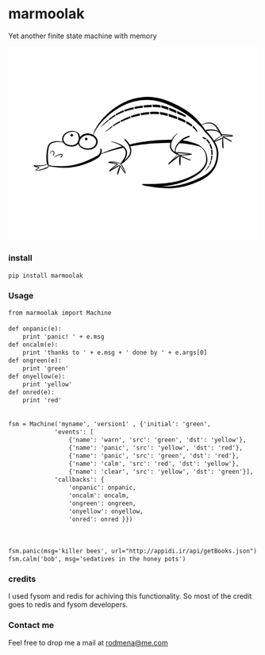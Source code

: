 # marmoolak
Yet another finite state machine with memory


![alt logo](logo.png)

### install ###
```
pip install marmoolak
```

### Usage ###

```
from marmoolak import Machine

def onpanic(e):
    print 'panic! ' + e.msg
def oncalm(e):
    print 'thanks to ' + e.msg + ' done by ' + e.args[0]
def ongreen(e):
    print 'green'
def onyellow(e):
    print 'yellow'
def onred(e):
    print 'red'


fsm = Machine('myname', 'version1' , {'initial': 'green',
             'events': [
                 {'name': 'warn', 'src': 'green', 'dst': 'yellow'},
                 {'name': 'panic', 'src': 'yellow', 'dst': 'red'},
                 {'name': 'panic', 'src': 'green', 'dst': 'red'},
                 {'name': 'calm', 'src': 'red', 'dst': 'yellow'},
                 {'name': 'clear', 'src': 'yellow', 'dst': 'green'}],
             'callbacks': {
                 'onpanic': onpanic,
                 'oncalm': oncalm,
                 'ongreen': ongreen,
                 'onyellow': onyellow,
                 'onred': onred }})



fsm.panic(msg='killer bees', url="http://appidi.ir/api/getBooks.json")
fsm.calm('bob', msg='sedatives in the honey pots')
```


### credits ###
I used fysom and redis for achiving this functionality. So most of the credit goes to redis and fysom developers.

### Contact me ###

Feel free to drop me a mail at rodmena@me.com
